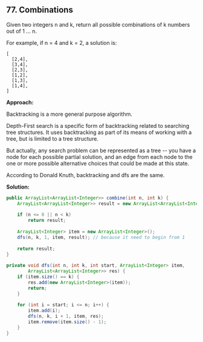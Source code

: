 ## 77. Combinations

Given two integers n and k, return all possible combinations of k numbers out of 1 ... n.

For example, if n = 4 and k = 2, a solution is:

```
[
  [2,4],
  [3,4],
  [2,3],
  [1,2],
  [1,3],
  [1,4],
]
```

**Approach:**

Backtracking is a more general purpose algorithm.

Depth-First search is a specific form of backtracking related to searching tree structures. It uses backtracking as part of its means of working with a tree, but is limited to a tree structure.

But actually, any search problem can be represented as a tree -- you have a node for each possible partial solution, and an edge from each node to the one or more possible alternative choices that could be made at this state.

According to Donald Knuth, backtracking and dfs are the same. 

**Solution:**

```java
public ArrayList<ArrayList<Integer>> combine(int n, int k) {
	ArrayList<ArrayList<Integer>> result = new ArrayList<ArrayList<Integer>>();
 
	if (n <= 0 || n < k)
		return result;
 
	ArrayList<Integer> item = new ArrayList<Integer>();
	dfs(n, k, 1, item, result); // because it need to begin from 1
 
	return result;
}
 
private void dfs(int n, int k, int start, ArrayList<Integer> item,
		ArrayList<ArrayList<Integer>> res) {
	if (item.size() == k) {
		res.add(new ArrayList<Integer>(item));
		return;
	}
 
	for (int i = start; i <= n; i++) {
		item.add(i);
		dfs(n, k, i + 1, item, res);
		item.remove(item.size() - 1);
	}
}
```